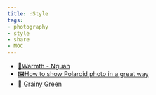 ```yaml
---
title: ☝Style
tags:
- photography
- style
- share
- MOC
---
```


* [🌅Warmth - Nguan](Photography/Style/Warmth_by_Nguan.md)
* [🖼How to show Polaroid photo in a great way](Photography/Style/Polaroid_showcase.md)
* [📗 Grainy Green](Photography/Style/Grainy_Green.md)
